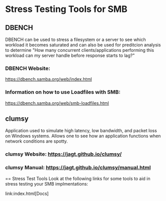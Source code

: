 # Stress Testing Tools for SMB

## DBENCH
DBENCH can be used to stress a filesystem or a server to see which workload it becomes saturated and can also be used for preditcion analysis to determine 
"How many concurrent clients/applications performing this workload can my server handle before response starts to lag?" 

### DBENCH Website: 
https://dbench.samba.org/web/index.html

### Information on how to use Loadfiles with SMB: 
https://dbench.samba.org/web/smb-loadfiles.html


## clumsy
Application used to simulate high latency, low bandwidth, and packet loss on Windows systems. 
Allows one to see how an application functions when network conditions are spotty.

### clumsy Website: https://jagt.github.io/clumsy/

### clumsy Manual: https://jagt.github.io/clumsy/manual.html


== Stress Test Tools
Look at the following links for some tools to aid in stress testing your SMB implmentations:



link:index.html[Docs]

